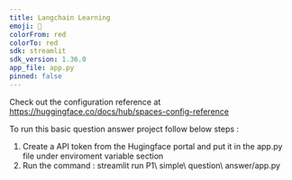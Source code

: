 ```yaml
---
title: Langchain Learning
emoji: 🦀
colorFrom: red
colorTo: red
sdk: streamlit
sdk_version: 1.36.0
app_file: app.py
pinned: false
---
```


Check out the configuration reference at https://huggingface.co/docs/hub/spaces-config-reference

To run this basic question answer project follow below steps :
1.  Create a API token from the Hugingface portal and put it in the app.py file under enviroment variable section
2.  Run the command : streamlit run P1\ simple\ question\ answer/app.py
